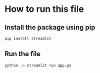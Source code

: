 # How to run this file

## Install the package using pip
```bash
pip install streamlit
```

## Run the file
```bash
python -m streamlit run app.py
```
